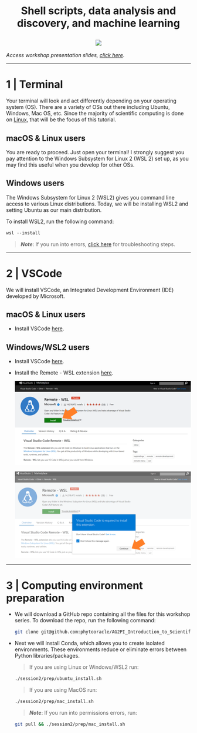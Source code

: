 # <p align="center">Shell scripts, data analysis and discovery, and machine learning</p>

<p align="center"><img src="../images/AdobeStock_125371270.jpeg" height="400"></p>

*Access workshop presentation slides, [click here](https://docs.google.com/presentation/d/1Y4swyDQcESyIEI9Egz3urjTbgS2qDGoaIiKeBVvFsrY/edit?usp=sharing).*

---

# 1 | Terminal

Your terminal will look and act differently depending on your operating system (OS). There are a variety of OSs out there including Ubuntu, Windows, Mac OS, etc. Since the majority of scientific computing is done on [Linux](https://www.linux.org/), that will be the focus of this tutorial. 

## macOS & Linux users

You are ready to proceed. Just open your terminal! I strongly suggest you pay attention to the Windows Subsystem for Linux 2 (WSL 2) set up, as you may find this useful when you develop for other OSs. 

## Windows users

The Windows Subsystem for Linux 2 (WSL2) gives you command line access to various Linux distributions. Today, we will be installing WSL2 and setting Ubuntu as our main distribution. 

To install WSL2, run the following command:

```powershell
wsl --install
```

>***Note***: If you run into errors, [click here](https://github.com/phytooracle/ASEMS_Workshop/blob/main/session2/troubleshooting.md) for troubleshooting steps.

---

# 2 | VSCode

We will install VSCode, an Integrated Development Environment (IDE) developed by Microsoft.

## macOS & Linux users

* Install VSCode [here](https://code.visualstudio.com/download).

## Windows/WSL2 users

* Install VSCode [here](https://code.visualstudio.com/download).
* Install the Remote - WSL extension [here](https://marketplace.visualstudio.com/items?itemName=ms-vscode-remote.remote-wsl).
   
    ![](/images/wsl_extension.png)

    ![](/images/wsl_extension_accept.png)

---

# 3 | Computing environment preparation 

* We will download a GitHub repo containing all the files for this workshop series. To download the repo, run the following command:

    ```bash
    git clone git@github.com:phytooracle/AG2PI_Introduction_to_Scientific_Computing.git && cd AG2PI_Introduction_to_Scientific_Computing
    ```

* Next we will install Conda, which allows you to create isolated environments. These environments reduce or eliminate errors between Python libraries/packages.

    > If you are using Linux or Windows/WSL2 run:

    ```bash
    ./session2/prep/ubuntu_install.sh
    ```

    > If you are using MacOS run: 

    ```bash
    ./session2/prep/mac_install.sh
    ```
    
    >***Note***: If you run into permissions errors, run: 

    ```bash
    git pull && ./session2/prep/mac_install.sh
    ```
